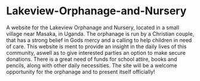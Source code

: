 # Lakeview-Orphanage-and-Nursery
A website for the Lakeview Orphanage and Nursery, located in a small village near Masaka, in Uganda.
The orphanage is run by a Christian couple, that has a strong belief in Gods mercy and a calling to help children in need of care.
This website is ment to provide an insight in the daily lives of this community, aswell as to give interested parties an option  to make secure donations.
There is a great need of funds for school attire, books and pencils, along with other daily necessities.
The site will be a welcome opportunity for the orphanage and to present itself officially!
